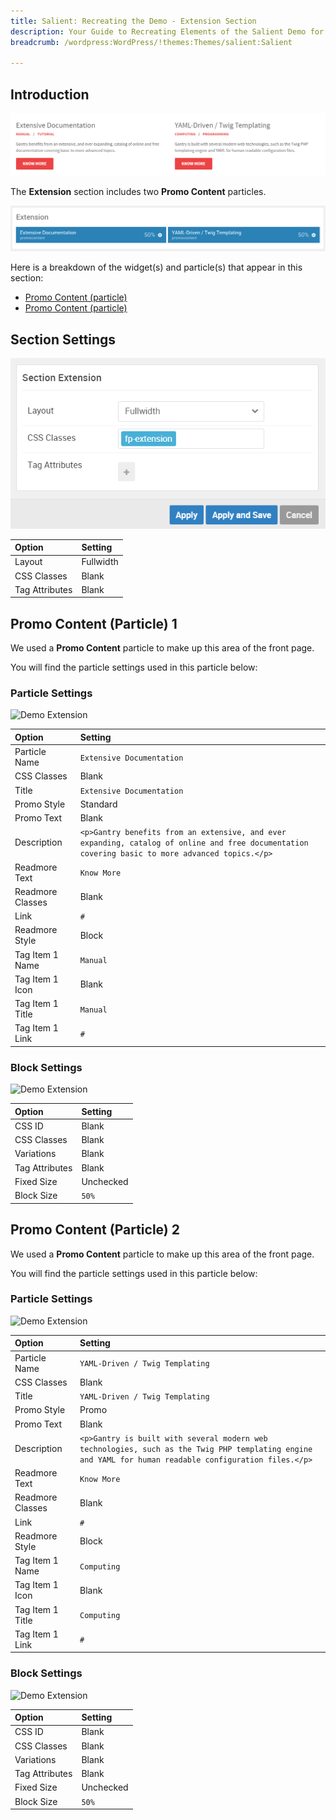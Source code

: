 ```yaml
---
title: Salient: Recreating the Demo - Extension Section
description: Your Guide to Recreating Elements of the Salient Demo for WordPress
breadcrumb: /wordpress:WordPress/!themes:Themes/salient:Salient

---
```


## Introduction

![](assets/demo_10.png)

The **Extension** section includes two **Promo Content** particles.

![](assets/home_extension.png)

Here is a breakdown of the widget(s) and particle(s) that appear in this section:

* [Promo Content (particle)](#promo-content-(particle)-1)
* [Promo Content (particle)](#promo-content-(particle)-2)

## Section Settings

![](assets/demo_extension_settings.png)

| Option         | Setting   |
| :-----         | :-----    |
| Layout         | Fullwidth |
| CSS Classes    | Blank     |
| Tag Attributes | Blank     |

## Promo Content (Particle) 1

We used a **Promo Content** particle to make up this area of the front page.

You will find the particle settings used in this particle below:

### Particle Settings

![Demo Extension](demo_extension_1.png)

| Option           | Setting                                                                                                                                          |
| :-----           | :-----                                                                                                                                           |
| Particle Name    | `Extensive Documentation`                                                                                                                        |
| CSS Classes      | Blank                                                                                                                                            |
| Title            | `Extensive Documentation`                                                                                                                        |
| Promo Style      | Standard                                                                                                                                         |
| Promo Text       | Blank                                                                                                                                            |
| Description      | `<p>Gantry benefits from an extensive, and ever expanding, catalog of online and free documentation covering basic to more advanced topics.</p>` |
| Readmore Text    | `Know More`                                                                                                                                      |
| Readmore Classes | Blank                                                                                                                                            |
| Link             | `#`                                                                                                                                              |
| Readmore Style   | Block                                                                                                                                            |
| Tag Item 1 Name  | `Manual`                                                                                                                                         |
| Tag Item 1 Icon  | Blank                                                                                                                                            |
| Tag Item 1 Title | `Manual`                                                                                                                                         |
| Tag Item 1 Link  | `#`                                                                                                                                              |

### Block Settings

![Demo Extension](demo_extension_2.png)

| Option         | Setting   |
| :-----         | :-----    |
| CSS ID         | Blank     |
| CSS Classes    | Blank     |
| Variations     | Blank     |
| Tag Attributes | Blank     |
| Fixed Size     | Unchecked |
| Block Size     | `50%`    |

## Promo Content (Particle) 2

We used a **Promo Content** particle to make up this area of the front page.

You will find the particle settings used in this particle below:

### Particle Settings

![Demo Extension](demo_extension_3.png)

| Option           | Setting                                                                                                                                                |
| :-----           | :-----                                                                                                                                                 |
| Particle Name    | `YAML-Driven / Twig Templating`                                                                                                                        |
| CSS Classes      | Blank                                                                                                                                                  |
| Title            | `YAML-Driven / Twig Templating`                                                                                                                        |
| Promo Style      | Promo                                                                                                                                                  |
| Promo Text       | Blank                                                                                                                                                  |
| Description      | `<p>Gantry is built with several modern web technologies, such as the Twig PHP templating engine and YAML for human readable configuration files.</p>` |
| Readmore Text    | `Know More`                                                                                                                                            |
| Readmore Classes | Blank                                                                                                                                                  |
| Link             | `#`                                                                                                                                                    |
| Readmore Style   | Block                                                                                                                                                  |
| Tag Item 1 Name  | `Computing`                                                                                                                                            |
| Tag Item 1 Icon  | Blank                                                                                                                                                  |
| Tag Item 1 Title | `Computing`                                                                                                                                            |
| Tag Item 1 Link  | `#`                                                                                                                                                    |

### Block Settings

![Demo Extension](demo_extension_4.png)

| Option         | Setting   |
| :-----         | :-----    |
| CSS ID         | Blank     |
| CSS Classes    | Blank     |
| Variations     | Blank     |
| Tag Attributes | Blank     |
| Fixed Size     | Unchecked |
| Block Size     | `50%`     |
